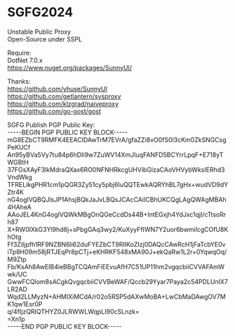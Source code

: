 # SGFG2024
Unstable Public Proxy  
Open-Source under SSPL  

Require:  
DotNet 7.0.x  
https://www.nuget.org/packages/SunnyUI/
  
Thanks:  
https://github.com/yhuse/SunnyUI  
https://github.com/getlantern/sysproxy  
https://github.com/klzgrad/naiveproxy  
https://github.com/go-gost/gost  

SGFG Publish PGP Public Key:  
-----BEGIN PGP PUBLIC KEY BLOCK-----  
mG8EZbCT9RMFK4EEACIDAwTrM7EVrA/gfaZZi8vO0fS0l3cKm0ZkSNGCsgPeKUCf  
An95yBVa5Vy7tu84p6hDIi9w7ZuWV14XmJIuqFANFD5BCYrrLpqF+E718yTWGBtH  
37FGsXAyF3lkMdraQXax6RO0NFNHRkcgUHVibGlzaCAoVHVybWksIERhd3VndWkg  
TFRELikgPHR1cm1pQGR3Zy51cy5pbj6IuQQTEwkAQRYhBL7gHx+wudVD9dYZtr4K  
nG4oglVQBQJlsJP1AhsjBQkJaJvLBQsJCAcCAiICBhUKCQgLAgQWAgMBAh4HAheA  
AAoJEL4KnG4oglVQWkMBgOnQGeCcdDs44B+IntEGxjh4YdJxc1qjl/cTtsoRrh87  
X+RW0lXkG3Yl9hd6j+sPbgGAq3wy2/KuXyyFfIWN7Y2uor6bwmilcgCOfU8KhOtg  
Ff3ZiIjpfh1RF9NZBN6li62duFYEZbCT9RIIKoZIzj0DAQcCAwRcH1jFaTcbYE0v  
iTp8H09m58jRTJEqPr8pCTj+eKHRKF548xMA90J+ekQaRw1L2r+0YqwqOq/M9Ztp  
Fb/KsAh8AwEIB4ieBBgTCQAmFiEEvuAfH7C51UP11hm2vgqcbiiCVVAFAmWwk/UC  
GwwFCQlom8sACgkQvgqcbiiCVVBeWAF/Qccb29Yyar7Paya2c54PDLUnIX7LR2AD  
Wqd2LLMyzN+AHMIXiMCdA/r02o5RSP5dAXwMoBA+LwCbMaDAwgOV7MK1qw1Esr0P  
q/4fIjzQRIQTHYZ0JLRWWLWqpLI90cSLnzk=  
=Xn1p  
-----END PGP PUBLIC KEY BLOCK-----  
